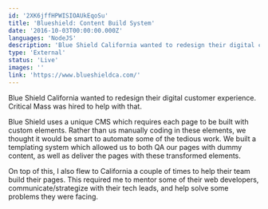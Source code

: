 ```yaml
---
id: '2XK6jffHPWISIOAUkEqoSu'
title: 'Blueshield: Content Build System'
date: '2016-10-03T00:00:00.000Z'
languages: 'NodeJS'
description: 'Blue Shield California wanted to redesign their digital customer experience. Critical Mass was hired to help with that. I helped build a static site generator as well as traveled to San Francisco to help their developers.'
type: 'External'
status: 'Live'
images: ''
link: 'https://www.blueshieldca.com/'
---
```


Blue Shield California wanted to redesign their digital customer experience. Critical Mass was hired to help with that.

Blue Shield uses a unique CMS which requires each page to be built with custom elements. Rather than us manually coding in these elements, we thought it would be smart to automate some of the tedious work. We built a templating system which allowed us to both QA our pages with dummy content, as well as deliver the pages with these transformed elements.

On top of this, I also flew to California a couple of times to help their team build their pages. This required me to mentor some of their web developers, communicate/strategize with their tech leads, and help solve some problems they were facing.
